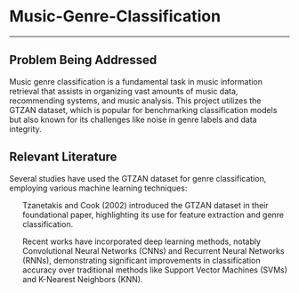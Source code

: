 # Music-Genre-Classification
-----------------------------------
<h2>Problem Being Addressed</h2>
<p>Music genre classification is a fundamental task in music information retrieval that assists in
organizing vast amounts of music data, recommending systems, and music analysis. This project
utilizes the GTZAN dataset, which is popular for benchmarking classification models but also known
for its challenges like noise in genre labels and data integrity.</p>

<h2>Relevant Literature</h2>
<p>Several studies have used the GTZAN dataset for genre classification, employing various machine learning techniques:</p>
<ul>Tzanetakis and Cook (2002) introduced the GTZAN dataset in their foundational paper,
highlighting its use for feature extraction and genre classification.</ul>
<ul>Recent works have incorporated deep learning methods, notably Convolutional Neural
Networks (CNNs) and Recurrent Neural Networks (RNNs), demonstrating significant
improvements in classification accuracy over traditional methods like Support Vector
Machines (SVMs) and K-Nearest Neighbors (KNN).</ul>
